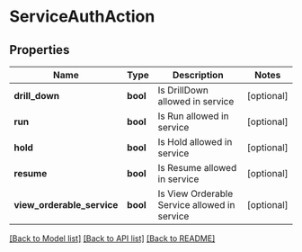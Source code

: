 # ServiceAuthAction

## Properties
Name | Type | Description | Notes
------------ | ------------- | ------------- | -------------
**drill_down** | **bool** | Is DrillDown allowed in service | [optional] 
**run** | **bool** | Is Run allowed in service | [optional] 
**hold** | **bool** | Is Hold allowed in service | [optional] 
**resume** | **bool** | Is Resume allowed in service | [optional] 
**view_orderable_service** | **bool** | Is View Orderable Service allowed in service | [optional] 

[[Back to Model list]](../README.md#documentation-for-models) [[Back to API list]](../README.md#documentation-for-api-endpoints) [[Back to README]](../README.md)

